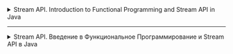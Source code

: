 <details>
<summary>Stream API. Introduction to Functional Programming and Stream API in Java</summary>

# Functional Interface in Java

A functional interface in Java is an interface that contains exactly one abstract method. It can also contain one or more default methods or static methods. Functional interfaces are the basis of lambda expressions in Java 8 and above.

## Defining The Functional Interface

The annotation `@FunctionalInterface` is used to define the functional interface. This annotation is optional, but it helps the compiler to throw an error if the interface does not meet the definition of a functional interface.

```java 
@FunctionalInterface
public interface MyFunctionalInterface {
    void myAbstractMethod();
}
```
## Using The Functional Interface

Functional interfaces can be used to create functional interface objects using lambda expressions, method references, or constructors.

### Lambda expressions

```java
MyFunctionalInterface myFunc = () -> System.out.println("Hello World!");
myFunc.myAbstractMethod();  // Output: Hello World!
```
### References to methods

```java
public class Example {
    public static void sayHello() {
        System.out.println("Hello World!");
    }

    public static void main(String[] args) {
        MyFunctionalInterface myFunc = Example::sayHello;
        myFunc.myAbstractMethod();  // Output: Hello World!
    }
}
```
### References to constructors

```java
public class MyClass {
    public MyClass() {
        System.out.println("Constructor Called!");
    }

    public static void main(String[] args) {
        MyFunctionalInterface myFunc = MyClass::new;
        myFunc.myAbstractMethod();  // Output: Constructor Called!
    }
}
```
## Predefined Functional Interfaces in Java

Java offers a set of predefined functional interfaces, such as `Function`, `Consumer`, `Supplier`, `Predict`, etc., which simplifies working with functional programming.

### Example of using the Function interface
```java

import java.util.function.Function;

public class FunctionExample {
    public static void main(String[] args) {
        Function<String, Integer> function = String::length;
        int length = function.apply("Hello");
        System.out.println(length);  // Output: 5
    }
}
```

## Comparison Table and examples for Function, Consumer, Supplier and Predict in Java

| Interface | Description | Method | Example |
|-----------|-----------|--------|---------|
| Function | Takes one argument and returns the result. | `R apply(T t)` | #CODE `Function<String, Integer> func = String::length; int length = func.apply("Hello"); // Output: 5` |
| Consumer | Accepts a single argument and does not return a result. | `void accept(T t)` | #CODE `Consumer<String> consumer = System.out::println; consumer.accept("Hello"); // Output: Hello` |
| Supplier  | Accepts no arguments, but returns the result. | `T get()` | #CODE `Supplier<String> supplier = () -> "Hello"; String str = supplier.get(); // Output: Hello` |
| Predicate | Takes one argument and returns boolean. | `boolean test(T t)` | #CODE `Predicate<String> predicate = String::isEmpty; boolean result = predicate.test(""); // Output: true` |

## Usage examples

### Function

The `Function` interface takes one argument and returns the result.
```java
import java.util.function.Function;

public class FunctionExample {
    public static void main(String[] args) {
        Function<String, Integer> function = String::length;
        int length = function.apply("Hello");
        System.out.println(length);  // Output: 5
    }
}
```
### Consumer

The `Consumer` interface accepts a single argument and does not return a result.

```java
import java.util.function.Consumer;

public class ConsumerExample {
    public static void main(String[] args) {
        Consumer<String> consumer = System.out::println;
        consumer.accept("Hello");  // Output: Hello
    }
}
```
### Supplier

The `Supplier` interface does not accept arguments, but returns a result.

```java
import java.util.function.Supplier;

public class SupplierExample {
    public static void main(String[] args) {
        Supplier<String> supplier = () -> "Hello";
        String str = supplier.get();
        System.out.println(str);  // Output: Hello
    }
}
```
### Predicate

The `Predict` interface takes one argument and returns boolean.

```java
import java.util.function.Predicate;

public class PredicateExample {
    public static void main(String[] args) {
        Predicate<String> predicate = String::isEmpty;
        boolean result = predicate.test("");
        System.out.println(result);  // Output: true
    }
}
```

# Stream API. Introduction to Functional Programming and Stream API in Java
Data processing is a standard task in development. Previously, it was necessary to use loops or recursive functions for this. With the advent of the Java 8 Stream API, the data processing process has accelerated significantly. This language tool allows you to describe how to process data, briefly and succinctly.

## What is the Java Stream API

It is a Java language tool that allows you to use a functional style when working with different data structures.

To begin with, the stream needs a source from which it will receive objects. Most often these are collections, but not always. For example, you can take as a source a generator that has rules for creating objects.

The data in the stream is processed on intermediate operations. For example: we can filter the data, skip a few elements, limit the selection, perform sorting. Then a terminal operation is performed. It absorbs the data and outputs the result.

## Stream on the example of a simple task

For clarity, let's look at the example of using streams in comparison with the old solution of a similar problem.

The task is to find the sum of odd numbers in the collection.

```java
Integer odd = collection.stream().filter(p -> p % 2 != 0).reduce((c1, c2) -> c1 + c2).orElse(0);
```

Here we see a functional style. Without streams, the same task has to be solved through the use of the loop:
```java
Integer oldOdd = 0;
for(Integer i: collection) {
if(i % 2 != 0) {
oldOdd += i;
}
}
```

Yes, at first glance, the cycle looks more understandable. But this is a matter of experience interacting with streams. Very quickly you get used to the fact that you can process data without using cycles.

## Advantages of Stream

Thanks to streams, you no longer need to write stereotypical code every time you have to do something with data: sort, filter, transform. Developers think less about the standard implementation and spend more time on more complex things.

##### A few more advantages of streams:

 - Support for weak connectivity. The less classes know about each other, the better.
 - Parallelizing operations with collections has become easier. Where previously it would have been necessary to cycle, streams significantly reduce the amount of code.
 - Methods

The `Stream API` does not modify the original collections, reducing the number of side effects.
Even complex data processing operations thanks to the `Stream API`
The `Stream API` looks concise and clear. In general, it becomes more convenient to write, and easier to read.

## How to create streams
#### The table below shows the main ways to create streams.

| Source | Method | Example |
|---------------------------------------------------------------|---------------------|-----------------------------------------------------------------------|
| Collection | `collection.stream()`| ```java Collection<String> collection = Arrays.asList("f5", "b6", "z7"); Stream<String> collectionS = collection.stream();``` |
| Values | `Stream.of(v1,... vN)` | ``java Stream<String> valuesS = Stream.of("f5", "b6", "z7");``       |
| Primitives | `IntStream.of(1, ... N)`| ```java IntStream intS = IntStream.of(9, 8, 7);```                    |
|                                                               | `DoubleStream.of(1.1, … N)`| ```java DoubleStream doubleS = DoubleStream.of(2.4, 8.9);```     |
| Array | `Arrays.stream(arr)` | ``java String[] arr = {"f5","b6","z7"}; Stream<String> arrS = Arrays.stream(arr);`` |
| File — each new line becomes an element | `Files.lines(file_path)` |``java Stream<String> fromFileS = Files.lines(Paths.get("doc.txt "))`` |
| Stream.builder                                                 | `Stream.builder().add(...)....build()` | ```java Stream.builder().add("f5").add("b6").build();```    |

## Streaming Methods

There are two types of methods available in the Stream API — pipeline and terminal. In addition, there are a number of special methods for working with numeric streams and several methods for checking parallelism /consistency. But this is a formal separation.

There can be many pipeline methods in the stream. There is only one terminal method. After its execution, the stream ends.

Nothing happens until you call the terminal method. That's because conveyor methods are lazy. This means that they are processing data and waiting for a command to pass it to the terminal method. We recommend not to be lazy as pipeline methods, but to be trained in order to have full knowledge to work with the Java Stream API.

### Conveyor

| Method | Description | Usage | Example |
|--------|-------------|-------|---------|
| `filter` | Works as a filter, returning values that fit the specified condition | `collection.stream().filter("e22"::equals).count();` |
| `sorted` | Sorts the elements in natural order; can use `Comparator` | `collection.stream().sorted().collect(Collectors.toList());` |
| `limit` | Limits output by the specified amount | `collection.stream().limit(10).collect(Collectors.toList());` |
| `skip` | Skips the specified number of elements | `collection.stream().skip(3).findFirst().orElse("4");` |
| `distinct` | Finds and removes repeated elements; returns elements without repetitions | `collection.stream().distinct().collect(Collectors.toList());` |
| `peek` | Performs an action on each element of the elements, returns a stream with the original elements | `collection.stream().map(String::toLowerCase).peek((e) -> System.out.print("," + e)). collect(Collectors.toList());` |
| `map` | Performs actions on each element; returns elements with function results | `Stream.of("3", "4", "5").map(Integer::parseInt).map(x -> x + 10).forEach(System.out::println);` |
| `MapPoint` | Works as `map`, only returns numeric `stream` | `collection.stream().mapToInt((s) -> Integer.parseInt(s)).toArray();` |
| `flatMap` | Works as a `map`, but converts one element to zero, one or many others | `collection.stream().flatMap((p) -> Arrays.asList(p.split(",")).stream()).toArray(String[]::new);` |

### Terminal

| Method | Description | Usage | Example |
|--------|-------------|-------|---------|
| `findFirst` | Returns the element corresponding to the condition that stands first | `collection.stream().findFirst().orElse("10");` |
| `findAny` | Returns any element matching the condition | `collection.stream().findAny().orElse("10");` |
| `collect` | Collects the processing results in a collection and not only | `collection.stream().filter((s) -> s.contains("10")).collect(Collectors.toList());` |
| `count` | Counts and outputs how many elements correspond to the condition | `collection.stream().filter("f5"::equals).count();` |
| `anyMatch` | Returns true when at least one element meets the conditions | `collection.stream().anyMatch("f5"::equals);` |
| `noneMatch` | Returns true when no element matches the conditions | `collection.stream().noneMatch("b6"::equals);` |
| `allMatch` | Returns true when all elements meet the conditions | `collection.stream().allMatch((s) -> s.contains("8"));` |
| `min` | Finds the smallest element using the passed comparator | `collection.stream().min(String::compareTo).get();` |
| `max` | Finds the largest element using the passed comparator | `collection.stream().max(String::compareTo).get();` |
| `forEach` | Applies the function to all elements, but cannot guarantee the order of execution | `set.stream().forEach((p) -> p.append("_2"));` |
| `forEachOrdered` | Applies the function to all elements in turn, the order of execution can guarantee | `list.stream().forEachOrdered((p) -> p.append("_nv"));` |
| `toArray` | Brings the stream values to the array | `collection.stream().map(String::toLowerCase).toArray(String[]::new);` |
| `reduce` | Converts all elements into one object | `collection.stream().reduce((c1, c2) -> c1 + c2).orElse(0);` |

### Pipeline operations process data and pass it further down the pipeline without terminating the stream, while terminal operations process data and return the result, terminating the stream.

#### Examples Of Pipeline Operations:
- filter:
```java
List<String> myList = Arrays.asList("a1", "a2", "b1", "c2", "c1");
   myList
   .stream()
   .filter(s -> s.startsWith("c"))
   .map(String::toUpperCase)
   .sorted()
   .forEach(System.out::println);  // Output: C1 C2
```

- map:
```java
myList
    .stream()
    .map(String::toUpperCase)
    .sorted((a, b) -> b.compareTo(a))
    .forEach(System.out::println);  // Output: C2 C1 B1 A2 A1
```

#### Examples Of Terminal Operations:
- forEach:
```java
myList
    .stream()
    .filter(s -> s.startsWith("a"))
    .forEach(System.out::println);  // Output: a1 a2
```
- collect:
```java
List<String> result List = myList
    .stream()
    .map(String::toUpperCase)
    ..collect(Collectors.toList());  // result List: [A1, A2, B1, C2, C1]
```
<details>
<summary>IO streams. Information input and output streams</summary>

# Java Input/Output Streams

## 1. Input Streams:
- Used to read data from various sources (e.g. files, network connections, etc.).
- Main abstract class: `java.io.InputStream'.
    - Methods: `read()` to read individual bytes or an array of bytes.

## 2. Output Streams:
- Used to write data to various destinations (e.g. files, network connections, etc.).
- Main abstract class: `java.io.OutputStream'.
    - Methods: `write()` to write individual bytes or an array of bytes.

## 3. Readers and Writers:
- Wrap I/O streams and provide methods for working with symbolic data.
- Basic abstract classes: `java.io .Reader` and `java.io.Writer'.
    - Methods: `read()` and `write()` for reading and writing character data.

##4. Buffered Streams:
- Allow you to collect or store data in a buffer before they are actually read or written, which can improve I/O performance.
- Examples of classes: `BufferedReader', `BufferedWriter', `BufferedInputStream', and `BufferedOutputStream'.

## 5. Exception Handling:
- It is important to handle exceptions such as `IOException' when working with I/O.

# Examples:

## Reading from file:
```java
try (BufferedReader br = new BufferedReader(new FileReader("file.txt "))) {
    String line;
    while ((line = br.readLine()) != null) {
        System.out.println(line);
    }
} catch (IOException e) {
    e.printStackTrace();
}
```
## Write to file:
```java
try (BufferedWriter bw = new BufferedWriter(new FileWriter("output.txt"))) {
    bw.write("Hello, world!");
} catch (IOException e) {
    e.printStackTrace();
}
```
</details>
</details>

-------------------------------------
<details>
<summary>Stream API. Введение в Функциональное Программирование и Stream API в Java</summary>

<details>
<summary>Функциональный Интерфейс в Java</summary>

# Функциональный Интерфейс в Java

Функциональный интерфейс в Java - это интерфейс, который содержит ровно один абстрактный метод. Он может содержать также один или несколько методов по умолчанию или статических методов. Функциональные интерфейсы являются основой лямбда-выражений в Java 8 и выше.

## Определение Функционального Интерфейса

Для определения функционального интерфейса используется аннотация `@FunctionalInterface`. Эта аннотация не обязательна, но она помогает компилятору выдать ошибку, если интерфейс не соответствует определению функционального интерфейса.

```java 
@FunctionalInterface
public interface MyFunctionalInterface {
    void myAbstractMethod();
}
```
## Использование Функционального Интерфейса

Функциональные интерфейсы можно использовать для создания объектов функциональных интерфейсов с помощью лямбда-выражений, ссылок на методы или конструкторов.

### Лямбда-выражения

```java
    MyFunctionalInterface myFunc = () -> System.out.println("Hello World!");
    myFunc.myAbstractMethod();  // Output: Hello World!
```
### Ссылки на методы

```java
public class Example {
    public static void sayHello() {
        System.out.println("Hello World!");
    }

    public static void main(String[] args) {
        MyFunctionalInterface myFunc = Example::sayHello;
        myFunc.myAbstractMethod();  // Output: Hello World!
    }
}
```
### Ссылки на конструкторы

```java
public class MyClass {
    public MyClass() {
        System.out.println("Constructor Called!");
    }

    public static void main(String[] args) {
        MyFunctionalInterface myFunc = MyClass::new;
        myFunc.myAbstractMethod();  // Output: Constructor Called!
    }
}
```
## Предопределённые Функциональные Интерфейсы в Java

Java предлагает набор предопределённых функциональных интерфейсов, таких как `Function`, `Consumer`, `Supplier`, `Predicate` и т.д., что упрощает работу с функциональным программированием.

### Пример использования интерфейса Function
```java

import java.util.function.Function;

public class FunctionExample {
    public static void main(String[] args) {
        Function<String, Integer> function = String::length;
        int length = function.apply("Hello");
        System.out.println(length);  // Output: 5
    }
}
```

## Сравнительная таблица и примеры для Function, Consumer, Supplier и Predicate в Java

| Интерфейс | Описание | Метод | Пример                                                                                                    |
|-----------|-----------|--------|-----------------------------------------------------------------------------------------------------------|
| `Function`  | Принимает один аргумент и возвращает результат. | `R apply(T t)` | ``` Function<String, Integer> func = String::length; int length = func.apply("Hello"); // Output: 5```      |
| `Consumer`  | Принимает один аргумент и не возвращает результат. | `void accept(T t)` | `Consumer<String> consumer = System.out::println; consumer.accept("Hello"); // Output: Hello`       |
| `Supplier`  | Не принимает аргументов, но возвращает результат. | `T get()` | `Supplier<String> supplier = () -> "Hello"; String str = supplier.get(); // Output: Hello`          |
| `Predicate` | Принимает один аргумент и возвращает `boolean`. | `boolean test(T t)` | `Predicate<String> predicate = String::isEmpty; boolean result = predicate.test(""); // Output: true` |

## Примеры использования

### Function

Интерфейс `Function` принимает один аргумент и возвращает результат.
```java
import java.util.function.Function;

public class FunctionExample {
    public static void main(String[] args) {
        Function<String, Integer> function = String::length;
        int length = function.apply("Hello");
        System.out.println(length);  // Output: 5
    }
}
```
### Consumer

Интерфейс `Consumer` принимает один аргумент и не возвращает результат.

```java
import java.util.function.Consumer;

public class ConsumerExample {
    public static void main(String[] args) {
        Consumer<String> consumer = System.out::println;
        consumer.accept("Hello");  // Output: Hello
    }
}
```
### Supplier

Интерфейс `Supplier` не принимает аргументов, но возвращает результат.

```java
import java.util.function.Supplier;

public class SupplierExample {
    public static void main(String[] args) {
        Supplier<String> supplier = () -> "Hello";
        String str = supplier.get();
        System.out.println(str);  // Output: Hello
    }
}
```
### Predicate

Интерфейс `Predicate` принимает один аргумент и возвращает boolean.

```java
import java.util.function.Predicate;

public class PredicateExample {
    public static void main(String[] args) {
        Predicate<String> predicate = String::isEmpty;
        boolean result = predicate.test("");
        System.out.println(result);  // Output: true
    }
}
```
</details>

<details>
<summary>Stream API. Введение в Функциональное Программирование и Stream API в Java</summary>

# Stream API. Введение в Функциональное Программирование и Stream API в Java
Обработка данных — стандартная задача при разработке. Раньше для этого приходилось использовать циклы или рекурсивные функции. С появлением в Java 8 Stream API процесс обработки данных значительно ускорился. Этот инструмент языка позволяет описать, как нужно обработать данные, кратко и емко.

## Что такое Java Stream API

Это инструмент языка Java, который позволяет использовать функциональный стиль при работе с разными структурами данных.

Для начала стриму нужен источник, из которого он будет получать объекты. Чаще всего это коллекции, но не всегда. Например, можно взять в качестве источника генератор, у которого заданы правила создания объектов.

Данные в стриме обрабатываются на промежуточных операциях. Например: мы можем отфильтровать данные, пропустить несколько элементов, ограничить выборку, выполнить сортировку. Затем выполняется терминальная операция. Она поглощает данные и выдает результат.

## Stream на примере простой задачи

Для наглядности посмотрим на примере использование стримов в сравнении со старым решением аналогичной задачи.

Задача — найти сумму нечетных чисел в коллекции.

```java
Integer odd = collection.stream().filter(p -> p % 2 != 0).reduce((c1, c2) -> c1 + c2).orElse(0);
```

Здесь мы видим функциональный стиль. Без стримов эту же задачу приходится решать через использование цикла:
```java
Integer oldOdd = 0; 
    for(Integer i: collection) {
        if(i % 2 != 0) {
            oldOdd += i;
        }
    }
```

Да, на первый взгляд цикл выглядит более понятным. Но это вопрос опыта взаимодействия со стримами. Очень быстро привыкаешь к тому, что можно обрабатывать данные без использования циклов.

## Преимущества Stream

Благодаря стримам больше не нужно писать стереотипный код каждый раз, когда приходится что-то делать с данными: сортировать, фильтровать, преобразовывать. Разработчики меньше думают о стандартной реализации и больше времени уделяют более сложным вещам.

##### Еще несколько преимуществ стримов:

 - Поддержка слабой связанности. Чем меньше классы знают друг про друга, тем лучше.
 - Распараллеливать проведений операций с коллекциями стало проще. Там, где раньше пришлось бы проходить циклом, стримы значительно сокращают количество кода.
 - Методы

`Stream API` не изменяют исходные коллекции, уменьшая количество побочных эффектов.
Даже сложные операции по обработке данных благодаря `Stream API`
`Stream API` выглядят лаконично и понятно. В общем, писать становится удобнее, а читать — проще.

## Как создавать стримы
#### В таблице ниже — основные способы создания стримов.

| Источник                                                      | Способ               | Пример                                                                |
|---------------------------------------------------------------|---------------------|-----------------------------------------------------------------------|
| Коллекция                                                      | `collection.stream()`| ``` Collection<String> collection = Arrays.asList("f5", "b6", "z7"); Stream<String> collectionS = collection.stream();``` |
| Значения                                                       | `Stream.of(v1,… vN)` | ``` Stream<String> valuesS = Stream.of("f5", "b6", "z7");```       |
| Примитивы                                                      | `IntStream.of(1, … N)`| ``` IntStream intS = IntStream.of(9, 8, 7);```                    |
|                                                               | `DoubleStream.of(1.1, … N)`| ``` DoubleStream doubleS = DoubleStream.of(2.4, 8.9);```     |
| Массив                                                         | `Arrays.stream(arr)` | ``` String[] arr = {"f5","b6","z7"}; Stream<String> arrS = Arrays.stream(arr);``` |
| Файл — каждая новая строка становится элементом                | `Files.lines(file_path)` | ``` Stream<String> fromFileS = Files.lines(Paths.get("doc.txt"))``` |
| Stream.builder                                                 | `Stream.builder().add(...)....build()` | ``` Stream.builder().add("f5").add("b6").build();```    |

## Методы стримов

В Stream API доступны методы двух видов — конвейерные и терминальные. Кроме них можно выделить ряд спецметодов для работы с числовыми стримами и несколько методов для проверки параллельности/последовательности. Но это формальное разделение.

Конвейерных методов в стриме может быть много. Терминальный метод — только один. После его выполнения стрим завершается.

Пока вы не вызвали терминальный метод, ничего не происходит. Все потому, что конвейерные методы ленятся. Это значит, что они обрабатывают данные и ждут команды, чтобы передать их терминальному методу. Мы рекомендуем не лениться как конвейерные методы, а пройти обучение чтобы иметь полноценные знания для работы с Java Stream API.

### Конвейерные

| Метод             | Что сделает                                                                          | Использование                                                                                       |
|-------------------|--------------------------------------------------------------------------------------|-----------------------------------------------------------------------------------------------------|
| `filter`          | Отработает как фильтр, вернет значения, которые подходят под заданное условие        | ``` collection.stream().filter("e22"::equals).count();```                                       |
| `sorted`          | Отсортирует элементы в естественном порядке; можно использовать `Comparator`          | ``` collection.stream().sorted().collect(Collectors.toList());```                               |
| `limit`           | Лимитирует вывод по тому, количеству, которое вы укажете                               | ``` collection.stream().limit(10).collect(Collectors.toList());```                               |
| `skip`            | Пропустит указанное вами количество элементов                                         | ``` collection.stream().skip(3).findFirst().orElse("4");```                                      |
| `distinct`        | Найдет и уберет элементы, которые повторяются; вернет элементы без повторов          | ``` collection.stream().distinct().collect(Collectors.toList());```                              |
| `peek`            | Выполнит действие над каждым элементом элементов, вернет стрим с исходными элементами| ``` collection.stream().map(String::toLowerCase).peek((e) -> System.out.print("," + e)). collect(Collectors.toList());```|
| `map`             | Выполнит действия над каждым элементом; вернет элементы с результатами функций       | ``` Stream.of("3", "4", "5").map(Integer::parseInt).map(x -> x + 10).forEach(System.out::println);``` |
| `mapToInt`        | Сработает как `map`, только вернет числовой `stream`                                 | ``` collection.stream().mapToInt((s) -> Integer.parseInt(s)).toArray();```                       |
| `flatMap`         | Сработает как `map`, но преобразует один элемент в ноль, один или множество других   | ``` collection.stream().flatMap((p) -> Arrays.asList(p.split(",")).stream()).toArray(String[]::new);``` |

### Терминальные
| Метод             | Что сделает                                                                         | Использование                                                                                        |
|-------------------|-------------------------------------------------------------------------------------|------------------------------------------------------------------------------------------------------|
| `findFirst`       | Вернет элемент, соответствующий условию, который стоит первым                       | ``` collection.stream().findFirst().orElse("10");```                                              |
| `findAny`         | Вернет любой элемент, соответствующий условию                                      | ``` collection.stream().findAny().orElse("10");```                                                |
| `collect`         | Соберет результаты обработки в коллекции и не только                                | ``` collection.stream().filter((s) -> s.contains("10")).collect(Collectors.toList());```          |
| `count`           | Посчитает и выведет, сколько элементов, соответствующих условию                     | ``` collection.stream().filter("f5"::equals).count();```                                          |
| `anyMatch`        | True, когда хоть один элемент соответствует условиям                                | ``` collection.stream().anyMatch("f5"::equals);```                                                |
| `noneMatch`       | True, когда ни один элемент не соответствует условиям                               | ``` collection.stream().noneMatch("b6"::equals);```                                               |
| `allMatch`        | True, когда все элементы соответствуют условиям                                    | ``` collection.stream().allMatch((s) -> s.contains("8"));```                                      |
| `min`             | Найдет самый маленький элемент, используя переданный сравнитель                    | ``` collection.stream().min(String::compareTo).get();```                                          |
| `max`             | Найдет самый большой элемент, используя переданный сравнитель                     | ``` collection.stream().max(String::compareTo).get();```                                          |
| `forEach`         | Применит функцию ко всем элементам, но порядок выполнения гарантировать не может   | ``` set.stream().forEach((p) -> p.append("_2"));```                                                |
| `forEachOrdered`  | Применит функцию ко всем элементам по очереди, порядок выполнения гарантировать может | ``` list.stream().forEachOrdered((p) -> p.append("_nv"));```                                      |
| `toArray`         | Приведет значения стрима к массиву                                                  | ``` collection.stream().map(String::toLowerCase).toArray(String[]::new);```                       |
| `reduce`          | Преобразует все элементы в один объект                                              | ``` collection.stream().reduce((c1, c2) -> c1 + c2).orElse(0);```                                 |


### Конвейерные операции обрабатывают данные и передают их дальше по конвейеру, не завершая поток, в то время как терминальные операции обрабатывают данные и возвращают результат, завершая поток.

#### Примеры Конвейерных Операций:
 - filter:
```java
List<String> myList = Arrays.asList("a1", "a2", "b1", "c2", "c1");
   myList
   .stream()
   .filter(s -> s.startsWith("c"))
   .map(String::toUpperCase)
   .sorted()
   .forEach(System.out::println);  // Output: C1 C2
```

 - map:
```java
myList
    .stream()
    .map(String::toUpperCase)
    .sorted((a, b) -> b.compareTo(a))
    .forEach(System.out::println);  // Output: C2 C1 B1 A2 A1
```

#### Примеры Терминальных Операций:
 - forEach:
```java
myList
    .stream()
    .filter(s -> s.startsWith("a"))
    .forEach(System.out::println);  // Output: a1 a2
```
 - collect:
```java
List<String> resultList = myList
    .stream()
    .map(String::toUpperCase)
    .collect(Collectors.toList());  // resultList: [A1, A2, B1, C2, C1]
```

</details>
<details>
<summary>IO streams. Потоки ввода и вывода информации</summary>

# Java Input/Output Streams

## 1. Input Streams (Потоки ввода):
- Используются для чтения данных из различных источников (например, файлы, сетевые соединения и т. д.).
- Основной абстрактный класс: `java.io.InputStream`.
    - Методы: `read()` для чтения отдельных байтов или массива байтов.

## 2. Output Streams (Потоки вывода):
- Используются для записи данных в различные назначения (например, файлы, сетевые соединения и т. д.).
- Основной абстрактный класс: `java.io.OutputStream`.
    - Методы: `write()` для записи отдельных байтов или массива байтов.

## 3. Readers and Writers:
- Оборачивают потоки ввода-вывода и предоставляют методы для работы с символьными данными.
- Основные абстрактные классы: `java.io.Reader` и `java.io.Writer`.
    - Методы: `read()` и `write()` для чтения и записи символьных данных.

## 4. Buffered Streams (Буферизованные потоки):
- Позволяют собирать или хранить данные в буфере перед их фактическим чтением или записью, что может улучшить производительность I/O.
- Примеры классов: `BufferedReader`, `BufferedWriter`, `BufferedInputStream`, и `BufferedOutputStream`.

## 5. Exception Handling (Обработка исключений):
- Важно обрабатывать исключения, такие как `IOException`, при работе с I/O.

# Примеры:

## Чтение из файла:
```java
try (BufferedReader br = new BufferedReader(new FileReader("file.txt"))) {
    String line;
    while ((line = br.readLine()) != null) {
        System.out.println(line);
    }
} catch (IOException e) {
    e.printStackTrace();
}
```
## Запись в файл:
```java
try (BufferedWriter bw = new BufferedWriter(new FileWriter("output.txt"))) {
    bw.write("Hello, world!");
} catch (IOException e) {
    e.printStackTrace();
}
```
</details>
</details>